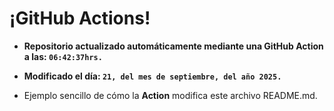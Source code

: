 # ¡GitHub Actions!
* **Repositorio actualizado automáticamente mediante una GitHub Action a las: `06:42:37hrs.`**
* **Modificado el día: `21, del mes de septiembre, del año 2025.`**

* Ejemplo sencillo de cómo la **Action** modifica este archivo README.md.
